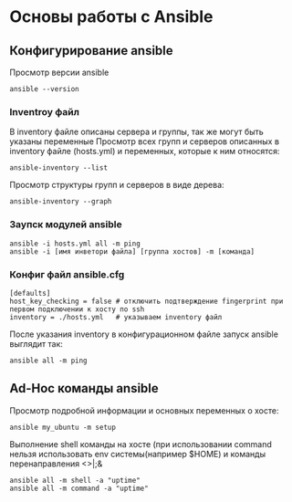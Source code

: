 # Основы работы с Ansible
## Конфигурирование ansible
Просмотр версии ansible
```
ansible --version
```
### Inventroy файл
В inventory файле описаны сервера и группы, так же могут быть указаны переменные
Просмотр всех групп и серверов описанных в inventory файле (hosts.yml) и переменных, которые к ним относятся:
```
ansible-inventory --list
```
Просмотр структуры групп и серверов в виде дерева:
```
ansible-inventory --graph
```

### Заупск модулей ansible
```
ansible -i hosts.yml all -m ping
ansible -i [имя инветори файла] [группа хостов] -m [команда]
```
### Конфиг файл ansible.cfg
```
[defaults]
host_key_checking = false # отключить подтверждение fingerprint при первом подключении к хосту по ssh
inventory = ./hosts.yml   # указываем inventory файл
```
После указания inventory в конфигурационном файле запуск ansible выглядит так:
```
ansible all -m ping
```
## Ad-Hoc команды ansible
Просмотр подробной информации и основных переменных о хосте:
```
ansible my_ubuntu -m setup
```
Выполнение shell команды на хосте (при использовании command нельзя использовать env системы(например $HOME) и команды перенаправления <>|;&
```
ansible all -m shell -a "uptime"
ansible all -m command -a "uptime"
```
